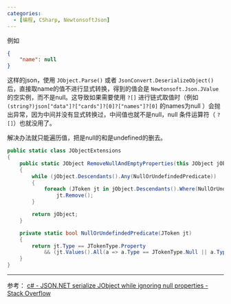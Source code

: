 ```yaml
---
categories: 
  - [编程, CSharp, NewtonsoftJson]
---
```


例如

```json
{
	"name": null
}
```

这样的json，使用 `JObject.Parse()` 或者 `JsonConvert.DeserializeObject()` 后，直接取name的值不进行显式转换，得到的值会是 `Newtonsoft.Json.JValue` 的空实例，而不是null。这导致如果需要使用 `?[]` 进行链式取值时（例如 `(string?)json["data"]?["cards"]?[0]?["names"]?[0]` 的names为null ）会抛出异常，因为中间并没有显式转换过，中间值也就不是null，null 条件运算符（ `?[]`）也就没用了。

解决办法就只能遍历值，把是null的和是undefined的删去。

```csharp
public static class JObjectExtensions
{
    public static JObject RemoveNullAndEmptyProperties(this JObject jObject)
    {
        while (jObject.Descendants().Any(NullOrUndefindedPredicate))
        {
            foreach (JToken jt in jObject.Descendants().Where(NullOrUndefindedPredicate).ToArray())
                jt.Remove();
        }

        return jObject;
    }

    private static bool NullOrUndefindedPredicate(JToken jt)
    {
        return jt.Type == JTokenType.Property
            && (jt.Values().All(a => a.Type == JTokenType.Null || a.Type == JTokenType.Undefined) || !jt.Values().Any());
    }
}
```

---

参考： [c# - JSON.NET serialize JObject while ignoring null properties - Stack Overflow](https://stackoverflow.com/a/60182337)